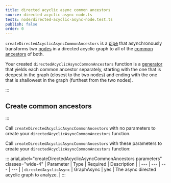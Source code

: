 ```yaml
---
title: directed acyclic async common ancestors
source: directed-acyclic-async-node.ts
tests: node/directed-acyclic-async-node.test.ts
publish: false
order: 0
---
```


`createDirectedAcyclicAsyncCommonAncestors` is a [pipe](/docs/logic/pipes-overview) that asynchronously transforms two [nodes](/docs/logic/graph-overview#graph-node-and-edge) in a directed acyclic graph to all of the [common ancestors](/docs/logic/graph-overview#common-ancestor) of both.

Your created `directedAcyclicAsyncCommonAncestors` function is a [generator](https://developer.mozilla.org/en-US/docs/Web/JavaScript/Reference/Global_Objects/Generator) that yields each common ancestor separately, starting with the one that is deepest in the graph (closest to the two nodes) and ending with the one that is shallowest in the graph (furthest from the two nodes).


:::
## Create common ancestors
:::

Call `createDirectedAcyclicAsyncCommonAncestors` with no parameters to create your `directedAcyclicAsyncCommonAncestors` function.

Call `createDirectedAcyclicAsyncCommonAncestors` with these parameters to create your `directedAcyclicAsyncCommonAncestors` function:

::: ariaLabel="createDirectedAcyclicAsyncCommonAncestors parameters" classes="wide-4"
| Parameter | Type | Required | Description |
| --- | --- | --- | --- |
| `directedAcyclicAsync` | GraphAsync | yes | The async directed acyclic graph to analyze. |
:::

